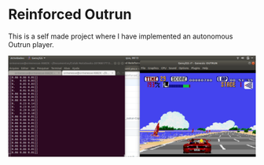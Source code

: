 # Reinforced Outrun

This is a self made project where I have implemented an autonomous Outrun player. 

![Alt text](./autorun_automatic.png?raw=true "Title")
